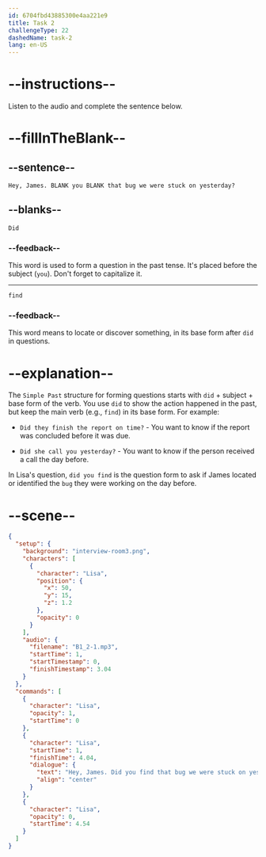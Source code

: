 ```yaml
---
id: 6704fbd43885300e4aa221e9
title: Task 2
challengeType: 22
dashedName: task-2
lang: en-US
---
```


<!-- (Audio) Lisa: Hey, James. Did you find that bug we were stuck on yesterday? -->

# --instructions--

Listen to the audio and complete the sentence below.

# --fillInTheBlank--

## --sentence--

`Hey, James. BLANK you BLANK that bug we were stuck on yesterday?`

## --blanks--

`Did`

### --feedback--

This word is used to form a question in the past tense. It's placed before the subject (`you`). Don't forget to capitalize it.

---

`find`

### --feedback--

This word means to locate or discover something, in its base form after `did` in questions.

# --explanation--

The `Simple Past` structure for forming questions starts with `did` + subject + base form of the verb. You use `did` to show the action happened in the past, but keep the main verb (e.g., `find`) in its base form. For example:

- `Did they finish the report on time?` - You want to know if the report was concluded before it was due.

- `Did she call you yesterday?` - You want to know if the person received a call the day before.

In Lisa's question, `did you find` is the question form to ask if James located or identified the `bug` they were working on the day before.

# --scene--

```json
{
  "setup": {
    "background": "interview-room3.png",
    "characters": [
      {
        "character": "Lisa",
        "position": {
          "x": 50,
          "y": 15,
          "z": 1.2
        },
        "opacity": 0
      }
    ],
    "audio": {
      "filename": "B1_2-1.mp3",
      "startTime": 1,
      "startTimestamp": 0,
      "finishTimestamp": 3.04
    }
  },
  "commands": [
    {
      "character": "Lisa",
      "opacity": 1,
      "startTime": 0
    },
    {
      "character": "Lisa",
      "startTime": 1,
      "finishTime": 4.04,
      "dialogue": {
        "text": "Hey, James. Did you find that bug we were stuck on yesterday?",
        "align": "center"
      }
    },
    {
      "character": "Lisa",
      "opacity": 0,
      "startTime": 4.54
    }
  ]
}
```

